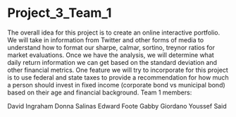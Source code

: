 # Project_3_Team_1
The overall idea for this project is to create an online interactive portfolio. We will take in information from Twitter and other forms of media to understand how to format our sharpe, calmar, sortino, treynor ratios for market evaluations. Once we have the analysis, we will determine what daily return information we can get based on the standard deviation and other financial metrics. One feature we will try to incorporate for this project is to use federal and state taxes to provide a recommendation for how much a person should invest in fixed income (corporate bond vs municipal bond) based on their age and financial background. 
Team 1 members:

David Ingraham
Donna Salinas
Edward Foote
Gabby Giordano
Youssef Said
